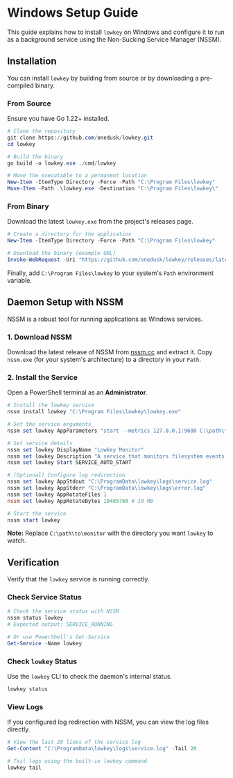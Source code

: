 # Windows Setup Guide

This guide explains how to install `lowkey` on Windows and configure it to run as a background service using the Non-Sucking Service Manager (NSSM).

## Installation

You can install `lowkey` by building from source or by downloading a pre-compiled binary.

### From Source

Ensure you have Go 1.22+ installed.

```powershell
# Clone the repository
git clone https://github.com/onedusk/lowkey.git
cd lowkey

# Build the binary
go build -o lowkey.exe ./cmd/lowkey

# Move the executable to a permanent location
New-Item -ItemType Directory -Force -Path "C:\Program Files\lowkey"
Move-Item -Path .\lowkey.exe -Destination "C:\Program Files\lowkey\"
```

### From Binary

Download the latest `lowkey.exe` from the project's releases page.

```powershell
# Create a directory for the application
New-Item -ItemType Directory -Force -Path "C:\Program Files\lowkey"

# Download the binary (example URL)
Invoke-WebRequest -Uri "https://github.com/onedusk/lowkey/releases/latest/download/lowkey-windows-amd64.exe" -OutFile "C:\Program Files\lowkey\lowkey.exe"
```

Finally, add `C:\Program Files\lowkey` to your system's `Path` environment variable.

## Daemon Setup with NSSM

NSSM is a robust tool for running applications as Windows services.

### 1. Download NSSM

Download the latest release of NSSM from [nssm.cc](https://nssm.cc/download) and extract it. Copy `nssm.exe` (for your system's architecture) to a directory in your `Path`.

### 2. Install the Service

Open a PowerShell terminal as an **Administrator**.

```powershell
# Install the lowkey service
nssm install lowkey "C:\Program Files\lowkey\lowkey.exe"

# Set the service arguments
nssm set lowkey AppParameters "start --metrics 127.0.0.1:9600 C:\path\to\monitor"

# Set service details
nssm set lowkey DisplayName "Lowkey Monitor"
nssm set lowkey Description "A service that monitors filesystem events."
nssm set lowkey Start SERVICE_AUTO_START

# (Optional) Configure log redirection
nssm set lowkey AppStdout "C:\ProgramData\lowkey\logs\service.log"
nssm set lowkey AppStderr "C:\ProgramData\lowkey\logs\error.log"
nssm set lowkey AppRotateFiles 1
nssm set lowkey AppRotateBytes 10485760 # 10 MB

# Start the service
nssm start lowkey
```

**Note:** Replace `C:\path\to\monitor` with the directory you want `lowkey` to watch.

## Verification

Verify that the `lowkey` service is running correctly.

### Check Service Status

```powershell
# Check the service status with NSSM
nssm status lowkey
# Expected output: SERVICE_RUNNING

# Or use PowerShell's Get-Service
Get-Service -Name lowkey
```

### Check `lowkey` Status

Use the `lowkey` CLI to check the daemon's internal status.

```powershell
lowkey status
```

### View Logs

If you configured log redirection with NSSM, you can view the log files directly.

```powershell
# View the last 20 lines of the service log
Get-Content "C:\ProgramData\lowkey\logs\service.log" -Tail 20

# Tail logs using the built-in lowkey command
lowkey tail
```
